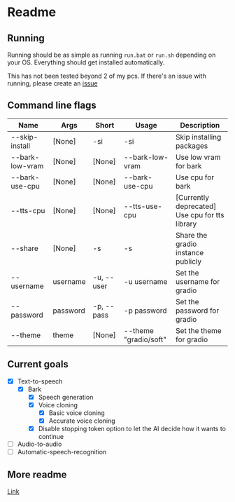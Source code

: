 # Readme

## Running
Running should be as simple as running `run.bat` or `run.sh` depending on your OS.
Everything should get installed automatically.

This has not been tested beyond 2 of my pcs.
If there's an issue with running, please create an [issue](https://github.com/gitmylo/audio-webui/issues)

## Command line flags

| Name            | Args     | Short      | Usage                 | Description                                    |
|-----------------|----------|------------|-----------------------|------------------------------------------------|
| --skip-install  | [None]   | -si        | -si                   | Skip installing packages                       |
| --bark-low-vram | [None]   | [None]     | --bark-low-vram       | Use low vram for bark                          |
| --bark-use-cpu  | [None]   | [None]     | --bark-use-cpu        | Use cpu for bark                               |
| --tts-cpu       | [None]   | [None]     | --tts-use-cpu         | [Currently deprecated] Use cpu for tts library |
| --share         | [None]   | -s         | -s                    | Share the gradio instance publicly             |
| --username      | username | -u, --user | -u username           | Set the username for gradio                    |
| --password      | password | -p, --pass | -p password           | Set the password for gradio                    |
| --theme         | theme    | [None]     | --theme "gradio/soft" | Set the theme for gradio                       |


## Current goals
* [x] Text-to-speech
  * [x] Bark
    * [x] Speech generation
    * [x] Voice cloning
      * [x] Basic voice cloning
      * [x] Accurate voice cloning
    * [x] Disable stopping token option to let the AI decide how it wants to continue
* [ ] Audio-to-audio
* [ ] Automatic-speech-recognition

## More readme
[Link](readme/readme.md)
